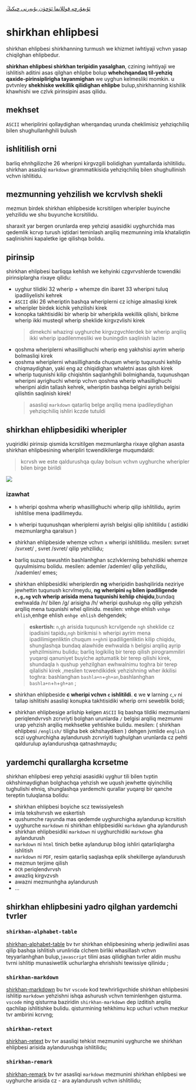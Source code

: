 [ئۇيغۇرچە قوللانما ئۈچۈن بۇيەرنى چىكىڭ](https://gitee.com/silvaq/shirkhan-alphabet/blob/master/UyghurcheREADME.md)

# shirkhan ehlipbesi

shirkhan ehlipbesi shirkhanning turmush we khizmet iwhtiyaji vchvn yasap chiqilghan ehlipbedur.

**shirkhan ehlipbesi shirkhan teripidin yasalghan**, czining iwhtiyaji we ishlitish aditini asas qilghan ehlipbe bolup **whehchqandaq til-yehziq qaxide-pirinsiplirigha tayanmighan** we uyghun kelmesliki momkin. u pvtvnley **shekhiske wekillik qilidighan ehlipbe** bulup,shirkhanning kishilik khawhishi we czlvk pirinsipini asas qilidu.

## mekhset

`ASCII` wheriplirini qollaydighan wherqandaq urunda cheklimisiz yehziqchiliq bilen shughullanhghili bulush

## ishlitilish orni

barliq ehnhgilizche 26 wheripni kirgvzgili bolidighan yumtallarda ishlitilidu.
shirkhan asasliqi `markdown` girammatikisida yehziqchiliq bilen shughullinish vchvn ishlitidu.

## mezmunning yehzilish we kcrvlvsh shekli

mezmun birdek shirkhan ehlipbeside kcrsitilgen wheripler buyinche yehzilidu we shu buyunche kcrsitilidu.

sharaxit yar bergen orunlarda erep yehziqi asasidiki uyghurchida mas qedemlik kcrvp turush iqtidari teminlash arqiliq mezmunning imla khataliqtin saqlinishini kapaletke ige qilishqa bolidu.

## pirinsip

shirkhan ehlipbesi barliqqa kehlish we kehyinki czgvrvshlerde tcwendiki pirinsiplargha rixaye qilidu:

- uyghur tilidiki 32 wherip + whemze din ibaret 33 wheripni tuluq ipadiliyelishi kehrek
- `ASCII` diki 26 wheriptin bashqa wheriplerni cz ichige almasliqi kirek
- wheripler birdek kichik yehzilishi kirek
- konopka takhtisidiki bir wherip bir wheripkila wekillik qilishi, birikme wherip ikki musteqil wherip sheklide kirgvzvlishi kirek
  > dimekchi whazirqi uyghurche kirgvzgvchlerdek bir wherip arqiliq ikki wherip ipadilenmesliki we buningdin saqlinish lazim
- qoshma wheriplerni whasillighuchi wherip eng yakhshisi ayrim wherip bolmasliqi kirek
- qoshma wheriplerni whasillighanda chuqum wherip tuqunushi kehlip chiqmaydighan, yaki eng az chiqidighan whaletni asas qilsh kirek
- wherip tuqunishi kilip chiqishtin saqlanhghili bolmighanda, tuqunushqan wheripni ayrighuchi wherip vchvn qoshma wherip whasillighuchi wheripni aldin tallash kehrek, wheriptin bashqa belgini ayrish belgisi qilishtin saqlinish kirek!
  > asasliqi `markdown` qatarliq belge arqiliq mena ipadileydighan yehziqchiliq ishliri kczde tutuldi

## shirkhan ehlipbesidiki wheripler

yuqiridiki pirinsip qismida kcrsitilgen mezmunlargha rixaye qilghan asasta shirkhan ehlipbesining wheripliri tcwendikilerge muqumdaldi:

> kcrvsh we este qaldurushqa qulay bolsun vchvn uyghurche wheripler bilen birge birildi

![](https://shirkhan-alphabet.oss-cn-beijing.aliyuncs.com/shirkhan-alphabet/shirkhan-alphabet-table.jpg)

### izawhat

- `h` wheripi qoshma wherip whasillighuchi wherip qilip ishlitilidu, ayrim ishlitilse mena ipadilimeydu.
- `h` wheripi tuqunushqan wheriplerni ayrish belgisi qilip ishlitilidu ( astidiki mezmunlargha qaralsun )
- shirkhan ehlipbeside whemze vchvn `x` wheripi ishlitilidu. mesilen: svrxet /svrxet/ , svret /svret/ qilip yehzilidu;
- barliq suzuq tawushtin bashlanhghan sczlvklerning behshidiki whemze quyulmisimu bolidu. mesilen: ademler /ademler/ qilip yehzilidu, /xademler/ emes;
- shirkhan ehlipbesidiki wheriplerdin **ng** wheripidin bashqilirida neziriye jewhettin tuqunush kcrvlmeydu, **ng wheripini `ng` bilen ipadiligende `n,g,ng` vch wherip arisida mena tuqunishi kehlip chiqidu**,bundaq ewhwalda /n/ bilen /g/ arisigha /h/ wheripi qushulup `nhg` qilip yehzish arqiliq mena tuqunishi whel qilinidu. mesilen: vnhge ehlish `vnhge ehlish`,enhge ehlish `enhge ehlish` dehgendek;

  > **eskertish:** `n`,`gh` arisida tuqunush kcrvlgende `ngh` sheklide cz ipadisini tapidu,`ngh` birikmisi `h` wheripi ayrim mena ipadilimigenliktin chuqum `n+gh`ni ipadiligenliktin kilip chiqidu, shunglashqa bundaq alawhide ewhwalda `h` belgisi arqiliq ayrip yehzilmisimu bulidu;
  > barliq logikiliq bir terep qilish pirogrammiliri yuqarqi qanuniyet buyiche aptumatik bir terep qilishi kirek, shundaqla `h` qushup yehzilghan ewhwalnimu toghra bir terep qilalishi kirek ,mesilen tcwendikidek yehzishning wher ikkilisi toghra: bashlanghan `bashla+n`+`gh+an`,bashlanhghan ` bashla+n`+`h`+`gh+an` ;

- shirkhan ehlipbeside **c wheripi vchvn `c` ishlitildi**. **c** we **v** larning `c`,`v` ni tallap ishlitishi asasliqi konupka takhtisidiki wherip orni seweblik boldi;
- shirkhan ehlipbesige arliship kelgen `ASCII` liq bashqa tildiki mezmunlarni periqlendvrvsh zcrvriyti bolghan urunlarda `/` belgisi arqiliq mezmunni urap yehzish arqiliq mekhsetke yehtishke bulidu. mesilen: ( shirkhan ehlipbesi `/english/` tiligha bek okhshaydiken ) dehgen jvmlide `english` sczi uyghurchigha aylandurush zcrvriyiti tughulghan urunlarda cz pehti qaldurulup aylandurushqa qatnashmaydu;

## yardemchi qurallargha kcrsetme

shirkhan ehlipbesi erep yehziqi asasidiki uyghur tili bilen tvptin okhshimaydighan bolghachqa yehzish we uqush jewhette qiyinchiliq tughulishi ehniq, shunglashqa yardemchi qurallar yuqarqi bir qanche tereptin tuluqlansa bolidu:

- shirkhan ehlipbesi boyiche scz tewissiyelesh
- imla tekshvrvsh we eskertish
- qushumche rayunda mas qedemde uyghurchigha aylandurup kcrsitish
- uyghurche `markdown` ni shirkhan ehlipbesidiki `markdown` gha aylandurush
- shirkhan ehlipbesidiki `markdown` ni uyghurchidiki `markdown` gha aylandurush
- `markdown` ni `html` tinich betke aylandurup bilog ishliri qatarliqlargha ishlitish
- `markdown` ni `PDF`, resim qatarliq saqlashqa eplik shekillerge aylandurush
- mezmun terjime qilish
- `OCR` periqlendvrvsh
- awazliq kirgvzvsh
- awazni mezmunhgha aylandurush
- ...

## shirkhan ehlipbesini yadro qilghan yardemchi tvrler

### `shirkhan-alphabet-table`

[shirkhan-alphabet-table](https://gitee.com/silvaq/shirkhan-alphabet-table)
bv tvr shirkhan ehlipbesining wherip jediwilini asas qilip bashqa ishlitish urunlirida clchem birliki whasillash vchvn teyyarlanhghan bulup,`javascript` tilini asas qilidighan tvrler aldin mushu tvrni ishlitip munasiwetlik uchurlargha ehrishishi tewissiye qilinidu
;

### `shirkhan-markdown`

[shirkhan-markdown](https://gitee.com/silvaq/shirkhan-vscode)
bu tvr `vscode` kod tewhrirligvchide shirkhan ehlipbesini ishlitip `markdown` yehzishni ishqa ashurush vchvn teminlenhgen qisturma. `vscode` ning qisturma baziridin `shirkhan-markdown` dep izditish arqiliq qachilap ishlitishke bulidu.
qisturmining tehkhimu kcp uchuri vchvn mezkur tvr ambirini kcrvng;

### `shirkhan-retext`

[shirkhan-retext](https://gitee.com/silvaq/shirkhan-retext)
bv tvr asasliqi tehkist mezmunini uyghurche we shirkhan ehlipbesi arisida aylandurushqa ishlitilidu;

### `shirkhan-remark`

[shirkhan-remark](https://gitee.com/silvaq/shirkhan-remark)
bv tvr asasliqi `markdown` mezmunini shirkhan ehlipbesi we uyghurche arisida cz - ara aylandurush vchvn ishlitilidu;
